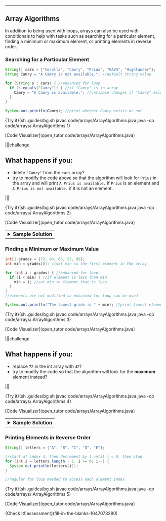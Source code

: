 ---

## Array Algorithms
In addition to being used with loops, arrays can also be used with conditionals to help with tasks such as searching for a particular element, finding a minimum or maximum element, or printing elements in reverse order.

### Searching for a Particular Element
```java
String[] cars = {"Corolla", "Camry", "Prius", "RAV4", "Highlander"};
String Camry = "A Camry is not available."; //default String value

for (String s : cars) { //enhanced for loop
  if (s.equals("Camry")) { //if "Camry" is in array
    Camry = "A Camry is available."; //variable changes if "Camry" exists
  }
}
    
System.out.println(Camry); //print whether Camry exists or not
```

{Try it}(sh .guides/bg.sh javac code/arrays/ArrayAlgorithms.java java -cp code/arrays/ ArrayAlgorithms 1)

[Code Visualizer](open_tutor code/arrays/ArrayAlgorithms.java)

|||challenge
## What happens if you:
* delete `"Camry"` from the `cars` array?
* try to modify the code above so that the algorithm will look for `Prius` in the array and will print `A Prius is available.` if `Prius` is an element and `A Prius is not available.` if it is not an element.

|||

{Try it}(sh .guides/bg.sh javac code/arrays/ArrayAlgorithms.java java -cp code/arrays/ ArrayAlgorithms 2)

[Code Visualizer](open_tutor code/arrays/ArrayAlgorithms.java)

<table><tbody ><tr><td><details><summary>
	<b>Sample Solution</b>
</summary>
  
```java
String[] cars = {"Corolla", "Camry", "Prius", "RAV4", "Highlander"};
String Prius = "A Prius is not available.";

for (String s : cars) {
  if (s.equals("Prius")) {
    Prius = "A Prius is available.";
  }
}
    
System.out.println(Prius); 
```

</details></td></tr></tbody>
</table>

### Finding a Minimum or Maximum Value
```java
int[] grades = {72, 84, 63, 55, 98};
int min = grades[0]; //set min to the first element in the array

for (int i : grades) { //enhanced for loop
  if (i < min) { //if element is less than min
    min = i; //set min to element that is less
  }
}
//elements are not modified so enhanced for loop can be used

System.out.println("The lowest grade is " + min); //print lowest element
```

{Try it}(sh .guides/bg.sh javac code/arrays/ArrayAlgorithms.java java -cp code/arrays/ ArrayAlgorithms 3)

[Code Visualizer](open_tutor code/arrays/ArrayAlgorithms.java)

|||challenge
## What happens if you:
* replace `72` in the int array with `42`?
* try to modify the code so that the algorithm will look for the **maximum** element instead?

|||

{Try it}(sh .guides/bg.sh javac code/arrays/ArrayAlgorithms.java java -cp code/arrays/ ArrayAlgorithms 4)

[Code Visualizer](open_tutor code/arrays/ArrayAlgorithms.java)

<table><tbody ><tr><td><details><summary>
	<b>Sample Solution</b>
</summary>
  
```java
int[] grades = {72, 84, 63, 55, 98};
int max = grades[0];

for (int i : grades) {
  if (i > max) {
    max = i;
  }
}

System.out.println("The highest grade is " + max);
```

</details></td></tr></tbody>
</table>

### Printing Elements in Reverse Order
```java
String[] letters = {"A", "B", "C", "D", "E"};

//start at index 4, then decrement by 1 until i < 0, then stop
for (int i = letters.length - 1; i >= 0; i--) {
  System.out.println(letters[i]);
}

//regular for loop needed to access each element index
```

{Try it}(sh .guides/bg.sh javac code/arrays/ArrayAlgorithms.java java -cp code/arrays/ ArrayAlgorithms 5)

[Code Visualizer](open_tutor code/arrays/ArrayAlgorithms.java)

{Check It!|assessment}(fill-in-the-blanks-1047073280)
